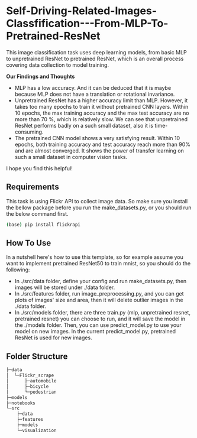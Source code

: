 # Self-Driving-Related-Images-Classfification---From-MLP-To-Pretrained-ResNet
This image classification task uses deep learning models, from basic MLP to unpretrained ResNet to pretrained ResNet, which is an overall process covering data collection to model training.  


**Our Findings and Thoughts**
* MLP has a low accuracy. And it can be deduced that it is maybe because MLP does not have a translation or rotational invariance.
* Unpretrained ResNet has a higher accuracy limit than MLP. However, it takes too many epochs to train it without pretrained CNN layers. Within 10 epochs, the max training accuracy and the max test accuracy are no more than 70 %, which is relatively slow. We can see that unpretrained ResNet performs badly on a such small dataset, also it is time-consuming.
* The pretrained CNN model shows a very satisfying result. Within 10 epochs, both training accuracy and test accuracy reach more than 90% and are almost converged. It shows the power of transfer learning on such a small dataset in computer vision tasks.

I hope you find this helpful!

## Requirements
This task is using Flickr API to collect image data. So make sure you install the bellow package before you run the make_datasets.py, or you should run the below command first.
```bash
(base) pip install flickrapi
```

## How To Use
In a nutshell here's how to use this template, so for example assume you want to implement pretrained ResNet50 to train mnist, so you should do the following:  
- In ./src/data folder, define your config and run make_datasets.py, then images will be stored under ./data folder.  
- In ./src/features folder, run image_preprocessing.py, and you can get plots of images' size and area, then it will delete outlier images in the ./data folder.  
- In ./src/models folder, there are three train.py (mlp, unpretrained resnet, pretrained resnet) you can choose to run, and it will save the model in the ./models folder. Then, you can use predict_model.py to use your model on new images. In the current predict_model.py, pretrained ResNet is used for new images.

## Folder Structure
```bash
├─data
│  └─Flickr_scrape
│      ├─automobile
│      ├─bicycle
│      └─pedestrian
├─models
├─notebooks
└─src
    ├─data
    ├─features
    ├─models
    └─visualization
```
